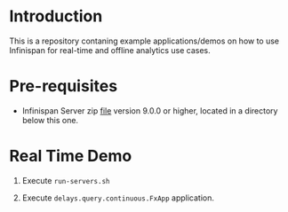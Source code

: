 # Introduction 

This is a repository contaning example applications/demos on how to use Infinispan for real-time and offline analytics use cases.

# Pre-requisites

* Infinispan Server zip [file](http://infinispan.org/download/) version 9.0.0 or higher, located in a directory below this one.


# Real Time Demo

1. Execute `run-servers.sh`

2. Execute `delays.query.continuous.FxApp` application.
